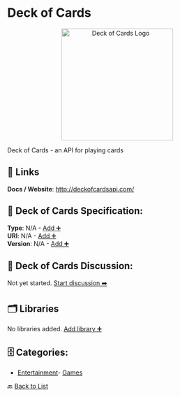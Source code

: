 # Deck of Cards
<p align="center">
    <img width="256" src="https://raw.githubusercontent.com/apis-list/apis-list/main/apis/deck-of-cards/logo_256x256.png" alt="Deck of Cards Logo"/>
</p>
Deck of Cards - an API for playing cards

##  🔗 Links
**Docs / Website**: http://deckofcardsapi.com/

## 🧬 Deck of Cards Specification:
**Type**: N/A - [Add ➕](https://github.com/apis-list/apis-list/edit/main/apis.yaml#L4866)  
**URI**: N/A - [Add ➕](https://github.com/apis-list/apis-list/edit/main/apis.yaml#L4866)  
**Version**: N/A - [Add ➕](https://github.com/apis-list/apis-list/edit/main/apis.yaml#L4866)

## 💬 Deck of Cards Discussion:
Not yet started. [Start discussion ➡️](https://github.com/apis-list/apis-list/discussions/new)

## 🗂️ Libraries

No libraries added. [Add library ➕](https://github.com/apis-list/apis-list/edit/main/apis.yaml#L4866)    


## 🗄️ Categories:
- [Entertainment](https://github.com/apis-list/apis-list#entertainment-)- [Games](https://github.com/apis-list/apis-list#games-)

🔙  [Back to List](https://github.com/apis-list/apis-list)

